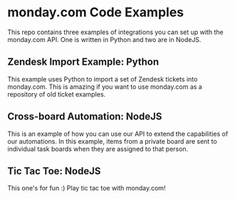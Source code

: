 # monday.com Code Examples

This repo contains three examples of integrations you can set up with the monday.com API. One is written in Python and two are in NodeJS.

## Zendesk Import Example: Python

This example uses Python to import a set of Zendesk tickets into monday.com. This is amazing if you want to use monday.com as a repository of old ticket examples.

## Cross-board Automation: NodeJS

This is an example of how you can use our API to extend the capabilities of our automations. In this example, items from a private board are sent to individual task boards when they are assigned to that person.

## Tic Tac Toe: NodeJS

This one's for fun :) Play tic tac toe with monday.com! 
